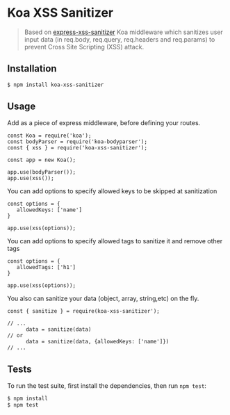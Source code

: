 # Koa XSS Sanitizer

> Based on [express-xss-sanitizer](https://www.npmjs.com/package/express-xss-sanitizer)
> Koa middleware which sanitizes user input data (in req.body, req.query, req.headers and req.params) to prevent Cross Site Scripting (XSS) attack.

## Installation

```bash
$ npm install koa-xss-sanitizer
```

## Usage

Add as a piece of express middleware, before defining your routes.

```
const Koa = require('koa');
const bodyParser = require('koa-bodyparser');
const { xss } = require('koa-xss-sanitizer');

const app = new Koa();

app.use(bodyParser());
app.use(xss());
```

You can add options to specify allowed keys to be skipped at sanitization

```
const options = {
   allowedKeys: ['name']
}

app.use(xss(options));
```

You can add options to specify allowed tags to sanitize it and remove other tags

```
const options = {
   allowedTags: ['h1']
}

app.use(xss(options));
```

You also can sanitize your data (object, array, string,etc) on the fly.

```
const { sanitize } = require(koa-xss-sanitizer');

// ...
      data = sanitize(data)
// or
      data = sanitize(data, {allowedKeys: ['name']})
// ...
```

## Tests

To run the test suite, first install the dependencies, then run `npm test`:

```bash
$ npm install
$ npm test
```
